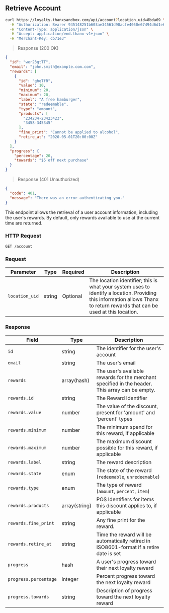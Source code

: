 ## Retrieve Account

```bash
curl https://loyalty.thanxsandbox.com/api/account?location_uid=8bda69 \
  -H "Authorization: Bearer 945148251b603ae34561d90acfe4050e67494d6d1e65d4d3d52798407f03c0bd" \
  -H "Content-Type: application/json" \
  -H "Accept: application/vnd.thanx-v1+json" \
  -H "Merchant-Key: cb71e3"
```

> Response (200 OK)

```json
{
  "id": "wer23gtTT",
  "email": "john.smith@example.com.com",
  "rewards": [
    {
      "id": "gheTfR",
      "value": 10,
      "minimum": 20,
      "maximum": 20,
      "label": "A free hamburger",
      "state": "redeemable",
      "type": "amount",
      "products": [
        "234234-23423423",
        "3458-345345"
      ],
      "fine_print": "Cannot be applied to alcohol",
      "retire_at": "2020-05-01T20:00:00Z"
    }
  ],
  "progress": {
    "percentage": 20,
    "towards": "$5 off next purchase"
  }
}
```

> Response (401 Unauthorized)

```json
{
  "code": 401,
  "message": "There was an error authenticating you."
}
```

This endpoint allows the retrieval of a user account information, including the
user's rewards. By default, only rewards available to use at the current time
are returned.

### HTTP Request

`GET /account`

### Request

Parameter | Type | Required | Description
--------- | ---- | -------- | -----------
`location_uid` | string | Optional | The location identifier; this is what your system uses to identify a location. Providing this information allows Thanx to return rewards that can be used at this location.

### Response

Field | Type | Description
----- | ---- | -----------
`id` | string | The identifier for the user's account
`email` | string | The user's email
`rewards` | array(hash) | The user's available rewards for the merchant specified in the header. This array can be empty.
`rewards.id` | string | The Reward Identifier
`rewards.value` | number | The value of the discount, present for 'amount' and 'percent' types
`rewards.minimum` | number | The minimum spend for this reward, if applicable
`rewards.maximum` | number | The maximum discount possible for this reward, if applicable
`rewards.label` | string | The reward description
`rewards.state` | enum | The state of the reward (`redeemable`, `unredeemable`)
`rewards.type` | enum | The type of reward (`amount`, `percent`, `item`)
`rewards.products` | array(string) | POS Identifiers for items this discount applies to, if applicable
`rewards.fine_print` | string | Any fine print for the reward.
`rewards.retire_at` | string | Time the reward will be automatically retired in ISO8601-format if a retire date is set
`progress` | hash | A user's progress toward their next loyalty reward
`progress.percentage` | integer | Percent progress toward the next loyalty reward
`progress.towards` | string | Description of progress toward the next loyalty reward
